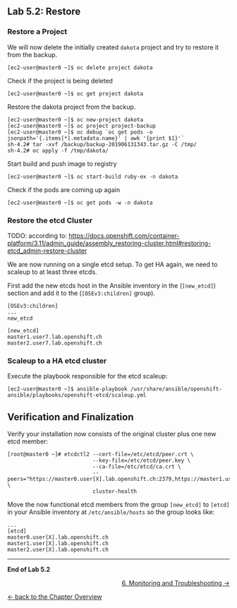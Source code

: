 ## Lab 5.2: Restore

### Restore a Project

We will now delete the initially created `dakota` project and try to restore it from the backup.
```
[ec2-user@master0 ~]$ oc delete project dakota
```

Check if the project is being deleted
```
[ec2-user@master0 ~]$ oc get project dakota
```

Restore the dakota project from the backup.
```
[ec2-user@master0 ~]$ oc new-project dakota
[ec2-user@master0 ~]$ oc project project-backup
[ec2-user@master0 ~]$ oc debug `oc get pods -o jsonpath='{.items[*].metadata.name}' | awk '{print $1}'`
sh-4.2# tar -xvf /backup/backup-201906131343.tar.gz -C /tmp/
sh-4.2# oc apply -f /tmp/dakota/
```

Start build and push image to registry
```
[ec2-user@master0 ~]$ oc start-build ruby-ex -n dakota
``` 

Check if the pods are coming up again
```
[ec2-user@master0 ~]$ oc get pods -w -n dakota
```

### Restore the etcd Cluster

TODO: according to:
https://docs.openshift.com/container-platform/3.11/admin_guide/assembly_restoring-cluster.html#restoring-etcd_admin-restore-cluster

We are now running on a single etcd setup. To get HA again, we need to scaleup to at least three etcds.

First add the new etcds host in the Ansible inventory in the (`[new_etcd]`) section and add it to the (`[OSEv3:children]` group).
```
[OSEv3:children]
...
new_etcd

[new_etcd]
master1.user7.lab.openshift.ch
master2.user7.lab.openshift.ch

```

### Scaleup to a HA etcd cluster

Execute the playbook responsible for the etcd scaleup:
```
[ec2-user@master0 ~]$ ansible-playbook /usr/share/ansible/openshift-ansible/playbooks/openshift-etcd/scaleup.yml
```


## Verification and Finalization

Verify your installation now consists of the original cluster plus one new etcd member:
```
[root@master0 ~]# etcdctl2 --cert-file=/etc/etcd/peer.crt \
                           --key-file=/etc/etcd/peer.key \
                           --ca-file=/etc/etcd/ca.crt \
                           --peers="https://master0.user[X].lab.openshift.ch:2379,https://master1.user[X].lab.openshift.ch:2379" \
                           cluster-health
```

Move the now functional etcd members from the group `[new_etcd]` to `[etcd]` in your Ansible inventory at `/etc/ansible/hosts` so the group looks like:
```
...
[etcd]
master0.user[X].lab.openshift.ch
master1.user[X].lab.openshift.ch
master2.user[X].lab.openshift.ch
```

---

**End of Lab 5.2**

<p width="100px" align="right"><a href="60_monitoring_troubleshooting.md">6. Monitoring and Troubleshooting →</a></p>

[← back to the Chapter Overview](50_backup_restore.md)
